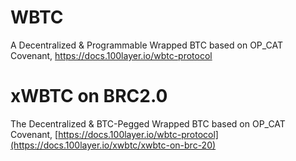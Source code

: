 # WBTC
A Decentralized & Programmable Wrapped BTC based on OP_CAT Covenant, https://docs.100layer.io/wbtc-protocol

# xWBTC on BRC2.0
The Decentralized & BTC-Pegged Wrapped BTC based on OP_CAT Covenant, [https://docs.100layer.io/wbtc-protocol](https://docs.100layer.io/xwbtc/xwbtc-on-brc-20)

